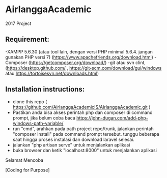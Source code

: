 # AirlanggaAcademic
2017 Project

## Requirement:
-XAMPP 5.6.30 (atau tool lain, dengan versi PHP minimal 5.6.4. jangan gunakan PHP versi 7) (https://www.apachefriends.org/download.html)
-Composer (https://getcomposer.org/download/)
-git atau svn clint,  (https://desktop.github.com/ , https://git-scm.com/download/gui/windows atau https://tortoisesvn.net/downloads.html)

## Installation instructions:
- clone this repo ( https://github.com/AirlanggaAcademicIS/AirlanggaAcademic.git )
- Pastikan anda bisa akses perintah php dan composer di command prompt, jika belum coba baca https://john-dugan.com/add-php-windows-path-variable/
- run "cmd", arahkan pada path project repo/trunk, jalankan perintah "composer install" pada command prompt tersebut. tunggu beberapa saat hingga proses instalasi dan download laravel selesai.
- jalankan "php artisan serve" untuk menjalankan aplikasi
- buka browser dan ketik "localhost:8000" untuk menjalankan aplikasi


Selamat Mencoba

[Coding for Purpose]
